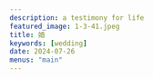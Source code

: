 ```yaml
---
description: a testimony for life
featured_image: 1-3-41.jpeg
title: 婚
keywords: [wedding]
date: 2024-07-26
menus: "main"
---
```

